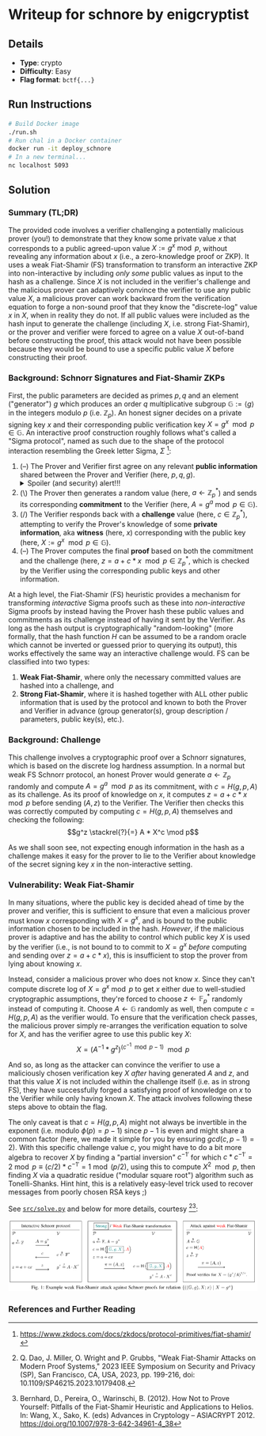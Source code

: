 # Writeup for schnore by enigcryptist

## Details
- **Type**: crypto
- **Difficulty**: Easy
- **Flag format**: `bctf{...}`

## Run Instructions

```bash
# Build Docker image
./run.sh
# Run chal in a Docker container
docker run -it deploy_schnore
# In a new terminal...
nc localhost 5093
```

## Solution

### Summary (TL;DR)
The provided code involves a verifier challenging a potentially malicious prover (you!) to demonstrate that they know some private value $x$ that corresponds to a public agreed-upon value $X := g^x \bmod p$, without revealing any information about $x$ (i.e., a zero-knowledge proof or ZKP). It uses a weak Fiat-Shamir (FS) transformation to transform an interactive ZKP into non-interactive by including *only some* public values as input to the hash as a challenge. Since $X$ is not included in the verifier's challenge and the malicious prover can adaptively convince the verifier to use any public value $X$, a malicious prover can work backward from the verification equation to forge a non-sound proof that they know the "discrete-log" value $x$ in $X$, when in reality they do not. If all public values were included as the hash input to generate the challenge (including $X$, i.e. strong Fiat-Shamir), or the prover and verifier were forced to agree on a value $X$ out-of-band before constructing the proof, this attack would not have been possible because they would be bound to use a specific public value $X$ before constructing their proof.

### Background: Schnorr Signatures and Fiat-Shamir ZKPs
First, the public parameters are decided as primes $p,q$ and an element ("generator") $g$ which produces an order $q$ multiplicative subgroup $\mathbb{G} := \langle g \rangle$ in the integers modulo $p$ (i.e. $\mathbb{Z}_p$). An honest signer decides on a private signing key $x$ and their corresponding public verification key $X = g^x \mod p \in \mathbb{G}$. An interactive proof construction roughly follows what's called a "Sigma protocol", named as such due to the shape of the protocol interaction resembling the Greek letter Sigma, $\Sigma$ [^1]:
1. (&ndash;) The Prover and Verifier first agree on any relevant **public information** shared between the Prover and Verifier (here, $p,q,g$). <details><summary>Spoiler (and security) alert!!!</summary>(For security reasons, $X$ should also be included here; see below)</details>
2. (\\) The Prover then generates a random value (here, $a \gets \mathbb{Z}_p^*$) and sends its corresponding **commitment** to the Verifier (here, $A = g^a \bmod p \in \mathbb{G}$).
3. (/) The Verifier responds back with a **challenge** value (here, $c \in \mathbb{Z}_p^*$), attempting to verify the Prover's knowledge of some **private information**, aka **witness** (here, $x$) corresponding with the public key (here, $X := g^x \mod p \in \mathbb{G}$). 
4. (&ndash;) The Prover computes the final **proof** based on both the commitment and the challenge (here, $z = a + c * x \mod p \in \mathbb{Z}_p^*$, which is checked by the Verifier using the corresponding public keys and other information.

At a high level, the Fiat-Shamir (FS) heuristic provides a mechanism for transforming *interactive* Sigma proofs such as these into *non-interactive* Sigma proofs by instead having the Prover hash these public values and commitments as its challenge instead of having it sent by the Verifier. As long as the hash output is cryptographically "random-looking" (more formally, that the hash function $H$ can be assumed to be a random oracle which cannot be inverted or guessed prior to querying its output), this works effectively the same way an interactive challenge would. FS can be classified into two types:
1. **Weak Fiat-Shamir**, where only the necessary committed values are hashed into a challenge, and
2. **Strong Fiat-Shamir**, where it is hashed together with ALL other public information that is used by the protocol and known to both the Prover and Verifier in advance (group generator(s), group description / parameters, public key(s), etc.).

### Background: Challenge

This challenge involves a cryptographic proof over a Schnorr signatures, which is based on the discrete log hardness assumption. In a normal but weak FS Schnorr protocol, an honest Prover would generate $a \gets \mathbb{Z}_p$ randomly and compute $A = g^a \mod p$ as its commitment, with $c = H(g,p,A)$ as its challenge. As its proof of knowledge on $x$, it computes $z = a + c * x \mod p$ before sending $(A,z)$ to the Verifier. The Verifier then checks this was correctly computed by computing $c = H(g,p,A)$ themselves and checking the following:
$$g^z \stackrel{?}{=} A * X^c \mod p$$

As we shall soon see, not expecting enough information in the hash as a challenge makes it easy for the prover to lie to the Verifier about knowledge of the secret signing key $x$ in the non-interactive setting.

### Vulnerability: Weak Fiat-Shamir

In many situations, where the public key is decided ahead of time by the prover and verifier, this is sufficient to ensure that even a malicious prover must know $x$ corresponding with $X = g^x$, and is bound to the public information chosen to be included in the hash. *However*, if the malicious prover is adaptive and has the ability to control which public key $X$ is used by the verifier (i.e., is not bound to to commit to $X = g^x$ *before* computing and sending over $z = a + c * x$), this is insufficient to stop the prover from lying about knowing $x$.

Instead, consider a malicious prover who does not know $x$. Since they can't compute discrete log of $X = g^x \bmod p$ to get $x$ either due to well-studied cryptographic assumptions, they're forced to choose $z \gets \mathbb{F}_p^*$ randomly instead of computing it. Choose $A \gets \mathbb{G}$ randomly as well, then compute $c = H(g,p,A)$ as the verifier would. To ensure that the verification check passes, the malicious prover simply re-arranges the verification equation to solve for $X$, and has the verifier agree to use this public key $X$:
$$X = (A^{-1} * g^z)^{(c^{-1} \mod p-1)} \mod p$$

And so, as long as the attacker can convince the verifier to use a maliciously chosen verification key $X$ *after* having generated $A$ and $z$, and that this value $X$ is not included within the challenge itself (i.e. as in strong FS), they have successfully forged a satisfying proof of knowledge on $x$ to the Verifier while only having known $X$. The attack involves following these steps above to obtain the flag.

The only caveat is that $c = H(g,p,A)$ might not always be invertible in the exponent (i.e. modulo $\phi(p) = p - 1$) since $p-1$ is even and might share a common factor (here, we made it simple for you by ensuring $gcd(c, p-1) = 2)$. With this specific challenge value $c$, you might have to do a bit more algebra to recover $X$ by finding a "partial inversion" $c^{-1'}$ for which $c * c^{-1'} = 2 \bmod p \equiv (c/2) * c^{-1'} = 1 \bmod (p/2)$, using this to compute $X^2 \mod p$, then finding $X$ via a quadratic residue ("modular square root") algorithm such as Tonelli-Shanks. Hint hint, this is a relatively easy-level trick used to recover messages from poorly chosen RSA keys ;)

See [`src/solve.py`](src/solve.py) and below for more details, courtesy [^2][^3]:

![A comparison between "Interactive Schnorr protocol", "Strong/Weak Fiat-Shamir transformation", and "Attack against weak Fiat-Shamir" protocols described above. The picture is captioned with "Fig. 1: Example weak Fiat-Shamir attack against Schnorr proofs for relation {((\mathbb{G},g),X; x) | X = g^x\}".](wFS-Schnorr-attack.png)

### References and Further Reading
[^1]: https://www.zkdocs.com/docs/zkdocs/protocol-primitives/fiat-shamir/
[^2]: Q. Dao, J. Miller, O. Wright and P. Grubbs, "Weak Fiat-Shamir Attacks on Modern Proof Systems," 2023 IEEE Symposium on Security and Privacy (SP), San Francisco, CA, USA, 2023, pp. 199-216, doi: 10.1109/SP46215.2023.10179408.
[^3]: Bernhard, D., Pereira, O., Warinschi, B. (2012). How Not to Prove Yourself: Pitfalls of the Fiat-Shamir Heuristic and Applications to Helios. In: Wang, X., Sako, K. (eds) Advances in Cryptology – ASIACRYPT 2012. https://doi.org/10.1007/978-3-642-34961-4_38

